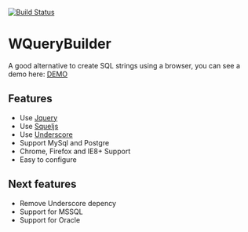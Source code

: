 [![Build Status](https://travis-ci.org/webbers/wquerybuilder.svg?branch=master)](https://travis-ci.org/webbers/wquerybuilder)
# WQueryBuilder
A good alternative to create SQL strings using a browser, you can see a demo here: [DEMO](http://renanborges.com/wquerybuilder/demo/)

## Features

* Use [Jquery](https://github.com/jquery/jquery)
* Use [Squeljs](https://github.com/hiddentao/squel)
* Use [Underscore](https://github.com/jashkenas/underscore)
* Support MySql and Postgre
* Chrome, Firefox and IE8+ Support
* Easy to configure

## Next features

* Remove Underscore depency
* Support for MSSQL
* Support for Oracle
